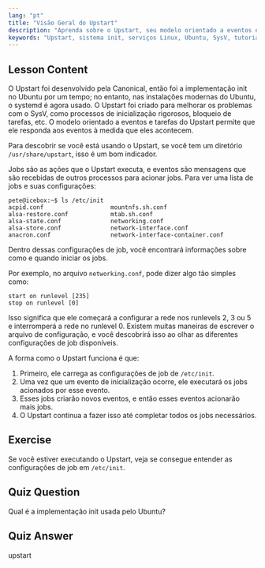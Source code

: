 ```yaml
---
lang: "pt"
title: "Visão Geral do Upstart"
description: "Aprenda sobre o Upstart, seu modelo orientado a eventos e como ele gerencia serviços no Linux. Entenda as configurações de job do Upstart e seu papel como um sistema init."
keywords: "Upstart, sistema init, serviços Linux, Ubuntu, SysV, tutorial para iniciantes, guia Linux"
---
```


## Lesson Content

O Upstart foi desenvolvido pela Canonical, então foi a implementação init no Ubuntu por um tempo; no entanto, nas instalações modernas do Ubuntu, o systemd é agora usado. O Upstart foi criado para melhorar os problemas com o SysV, como processos de inicialização rigorosos, bloqueio de tarefas, etc. O modelo orientado a eventos e tarefas do Upstart permite que ele responda aos eventos à medida que eles acontecem.

Para descobrir se você está usando o Upstart, se você tem um diretório `/usr/share/upstart`, isso é um bom indicador.

Jobs são as ações que o Upstart executa, e eventos são mensagens que são recebidas de outros processos para acionar jobs. Para ver uma lista de jobs e suas configurações:

```plaintext
pete@icebox:~$ ls /etc/init
acpid.conf                   mountnfs.sh.conf
alsa-restore.conf            mtab.sh.conf
alsa-state.conf              networking.conf
alsa-store.conf              network-interface.conf
anacron.conf                 network-interface-container.conf
```

Dentro dessas configurações de job, você encontrará informações sobre como e quando iniciar os jobs.

Por exemplo, no arquivo `networking.conf`, pode dizer algo tão simples como:

```plaintext
start on runlevel [235]
stop on runlevel [0]
```

Isso significa que ele começará a configurar a rede nos runlevels 2, 3 ou 5 e interromperá a rede no runlevel 0. Existem muitas maneiras de escrever o arquivo de configuração, e você descobrirá isso ao olhar as diferentes configurações de job disponíveis.

A forma como o Upstart funciona é que:

1. Primeiro, ele carrega as configurações de job de `/etc/init`.
2. Uma vez que um evento de inicialização ocorre, ele executará os jobs acionados por esse evento.
3. Esses jobs criarão novos eventos, e então esses eventos acionarão mais jobs.
4. O Upstart continua a fazer isso até completar todos os jobs necessários.

## Exercise

Se você estiver executando o Upstart, veja se consegue entender as configurações de job em `/etc/init`.

## Quiz Question

Qual é a implementação init usada pelo Ubuntu?

## Quiz Answer

upstart
